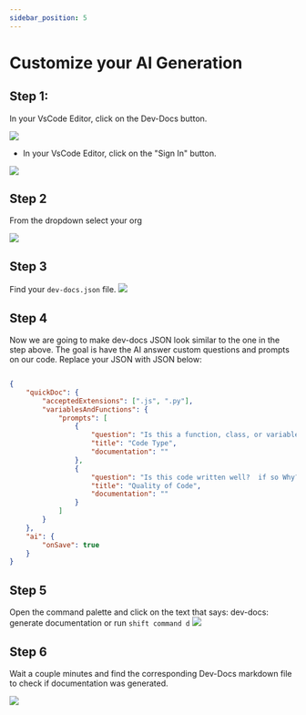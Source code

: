 ```yaml
---
sidebar_position: 5
---
```





# Customize your AI Generation

## Step 1:

In your VsCode Editor, click on the Dev-Docs button.

![](/img/customize_your_ai_generation/step_1.png)


- In your VsCode Editor, click on the "Sign In" button.

![](/img/customize_your_ai_generation/step_2.png)

## Step 2

From the dropdown select your org

![](/img/customize_your_ai_generation/step_3.png)



## Step 3

Find your `dev-docs.json` file.
![](/img/customize_your_ai_generation/step_5.png)

## Step 4

Now we are going to make dev-docs JSON look similar to the one in the step above.  The goal is have the AI answer custom questions and prompts on our code.  Replace your JSON with JSON below:

```json

{
    "quickDoc": {
        "acceptedExtensions": [".js", ".py"],
        "variablesAndFunctions": {
            "prompts": [
                {
                    "question": "Is this a function, class, or variable",
                    "title": "Code Type",
                    "documentation": ""
                },
                {
                    "question": "Is this code written well?  if so Why?",
                    "title": "Quality of Code",
                    "documentation": ""
                }
            ]
        }
    },
    "ai": {
        "onSave": true
    }
}

```


## Step 5

Open the command palette and click on the text that says: dev-docs: generate documentation or run <code>shift command d</code>
![](/img/generate_documentation_with_ai/step_5.png)

## Step 6

Wait a couple minutes and find the corresponding Dev-Docs markdown file to check if documentation was generated.

![](/img/customize_your_ai_generation/step_13.png)


